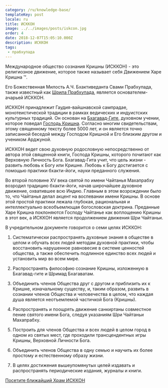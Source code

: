 ```yaml
---
category: /ru/knowledge-base/
templateKey: post
locale: ru
title: ИСККОН
image: ../../images/posts/iskcon.jpg
order: 4
date: 2018-12-07T15:05:10.000Z
description: ИСККОН
tags:
 - прабхупада
---
```


Международное общество сознания Кришны (ИСККОН) - это религиозное движение, которое также называет себя Движением Харе Кришна ™.

Его Божественная Милость А.Ч. Бхактиведанта Свами Прабхупада, также известный как [Шрила Прабхупада](/ru/srila-prabhupada), является основателем-ачарьей ИСККОН.

ИСККОН принадлежит Гаудия-вайшнавской сампрадае, монотеистической традиции в рамках ведических и индуистских культурных традиций.
Он основан на [Бхагавад-Гите](/ru/bhagavad-gita), духовном учении, которое поведал [Господь Кришна](/ru/krishna).
Согласно многим свидетельствам, этому священному тексту более 5000 лет, и он является точно записанной беседой между Господом Кришной и Его близким другом и учеником Арджуной.

ИСККОН ведет свою духовную родословную непосредственно от автора этой священной книги, Господа Кришны, которого почитают как Верховную Личность Бога. Бхагавад-Гита учит, что цель жизни - развить любовь к Богу или Кришне. Любовь к Богу достигается с помощью практики бхакти-йоги, науки преданного служения.

Во второй половине XV века святой по имени Чайтанья Махапрабху возродил традицию бхакти-йоги, начав широчайшее духовное движение, охватившее всю Индию. Главным в этом возрождении было то, что Чайтанья делал акцент на воспевании имени Кришны. В основе этой простой практики лежала глубокая, рациональная и интеллектуально всеобъемлющая богословская доктрина. Преданные Харе Кришна поклоняются Господу Чайтанье как воплощению Кришны в этот век, а ИСККОН является продолжением движения Шри Чайтаньи.

В учредительном документе говорится о семи целях ИСККОН:

1. Систематически распространять духовные знания в обществе в целом и обучать всех людей методам  духовной практики, чтобы восстановить нарушенное равновесие в системе  ценностей общества, а также обеспечить подлинное единство всех людей и установить мир во всем мире.

2. Распространять философию сознание Кришны, изложенную в Бхагавад-гите и Шримад Бхагаватам.

3. Объединить членов Общества друг с другом и приблизить их к Кришне, изначальному существу, и, таким образом, развить  в сознании членов Общества и человечества в целом, что каждая душа является неотъемлемой частичкой  Бога (Кришны).

4. Распространять и поощрять движение санкиртаны  совместное пение святого имени Бога, следуя указаниям Шри Чайтаньи Махапрабху.

5. Построить для членов Общества и всех людей в целом город в одном из святых мест, где проходили трансцендентных игры Кришны, Верховной Личности Бога.

6. Объединить членов Общества в одну семью и научить их более простому и естественному образу жизни.

7. В целях достижения вышеупомянутых целей издавать и распространять периодические издания, журналы и книги.


[Посетите ближайший Храм ИСККОН](http://centres.iskcon.org)

